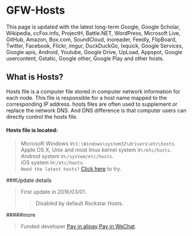 # GFW-Hosts
This page is updated with the latest long-term Google, Google Scholar, Wikipedia, ccFox.info, ProjectH, Battle.NET, WordPress, Microsoft Live, GitHub, Amazon, Box.com, SoundCloud, inoreader, Feedly, FlipBoard, Twitter, Facebook, Flickr, imgur, DuckDuckGo, Ixquick, Google Services, Google apis, Android, Youtube, Google Drive, UpLoad, Appspot, Google usercontent, Gstatic, Google other, Google Play and other hosts.
## What is Hosts?
Hosts file is a computer file stored in computer network information for each node. This file is responsible for a host name mapped to the corresponding IP address. hosts files are often used to supplement or replace the network DNS. And DNS difference is that computer users can directly control the hosts file.
#### Hosts file is located:
 >Microsoft Windows in:`C:\Windows\system32\drivers\etc\hosts`.<br>
 >Apple OS X, Unix and most linux kernel system in:`/etc/hosts`.<br>
 >Android system in:`/system/etc/hosts`.<br>
 >iOS system in:`/etc/hosts`.<br>
`Need the latest hosts?` [Click here](https://github.com/devsoftcn/GFW-Hosts/latest) to try.  

###Update details
>First update in 2016/03/01.
>>Disabled by default Rockstar Hosts.
 
 
#####more
>Funded developer [Pay in alipay](http://pay.devsoft.cn/alipay),[Pay in WeChat](http://pay.devsoft.cn/wechat).
